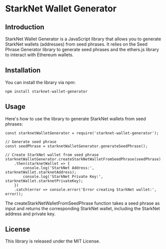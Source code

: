 # StarkNet Wallet Generator

## Introduction
StarkNet Wallet Generator is a JavaScript library that allows you to generate StarkNet wallets (addresses) from seed phrases. It relies on the Seed Phrase Generator library to generate seed phrases and the ethers.js library to interact with Ethereum wallets.

## Installation
You can install the library via npm:

```
npm install starknet-wallet-generator
```

## Usage
Here's how to use the library to generate StarkNet wallets from seed phrases:

```
const starknetWalletGenerator = require('starknet-wallet-generator');

// Generate seed phrase
const seedPhrase = starknetWalletGenerator.generateSeedPhrase();

// Create StarkNet wallet from seed phrase
starknetWalletGenerator.createStarkNetWalletFromSeedPhrase(seedPhrase)
    .then(starknetWallet => {
        console.log('StarkNet Address:', starknetWallet.starknetAddress);
        console.log('StarkNet Private Key:', starknetWallet.starknetPrivateKey);
    })
    .catch(error => console.error('Error creating StarkNet wallet:', error));
```

The createStarkNetWalletFromSeedPhrase function takes a seed phrase as input and returns the corresponding StarkNet wallet, including the StarkNet address and private key.

## License
This library is released under the MIT License.